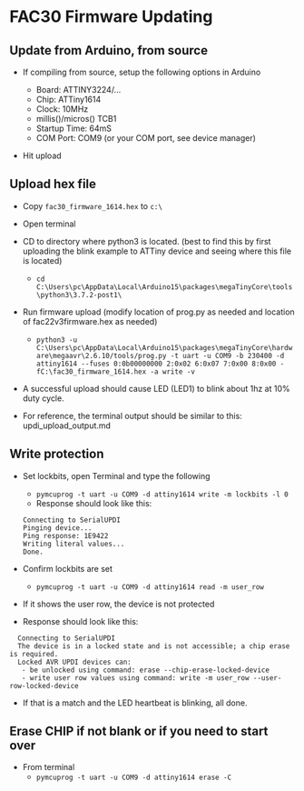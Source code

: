 # FAC30 Firmware Updating

## Update from Arduino, from source

* If compiling from source, setup the following options in Arduino

  * Board: ATTINY3224/...
  * Chip: ATTiny1614
  * Clock: 10MHz
  * millis()/micros() TCB1
  * Startup Time: 64mS
  * COM Port: COM9 (or your COM port, see device manager)

* Hit upload

## Upload hex file

* Copy `fac30_firmware_1614.hex` to `c:\`
* Open terminal
* CD to directory where python3 is located. (best to find this by first uploading the blink example to ATTiny device and seeing where this file is located)
  * `cd C:\Users\pc\AppData\Local\Arduino15\packages\megaTinyCore\tools\python3\3.7.2-post1\`
* Run firmware upload (modify location of prog.py as needed and location of fac22v3firmware.hex as needed)
  * `python3 -u C:\Users\pc\AppData\Local\Arduino15\packages\megaTinyCore\hardware\megaavr\2.6.10/tools/prog.py -t uart -u COM9 -b 230400 -d attiny1614 --fuses 0:0b00000000 2:0x02 6:0x07 7:0x00 8:0x00 -fC:\fac30_firmware_1614.hex -a write -v`

* A successful upload should cause LED (LED1) to blink about 1hz at 10% duty cycle.
* For reference, the terminal output should be similar to this: updi_upload_output.md

## Write protection

* Set lockbits, open Terminal and type the following
  * `pymcuprog -t uart -u COM9 -d attiny1614 write -m lockbits -l 0`
  * Response should look like this:
  ```
  Connecting to SerialUPDI
  Pinging device...
  Ping response: 1E9422
  Writing literal values...
  Done.
  ```

* Confirm lockbits are set
  * `pymcuprog -t uart -u COM9 -d attiny1614 read -m user_row`

* If it shows the user row, the device is not protected

* Response should look like this:
```
  Connecting to SerialUPDI
  The device is in a locked state and is not accessible; a chip erase is required.
  Locked AVR UPDI devices can:
   - be unlocked using command: erase --chip-erase-locked-device
   - write user row values using command: write -m user_row --user-row-locked-device
```

* If that is a match and the LED heartbeat is blinking, all done.

## Erase CHIP if not blank or if you need to start over

* From terminal
  * `pymcuprog -t uart -u COM9 -d attiny1614 erase -C`